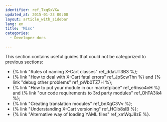 ```yaml
---
identifier: ref_TxqSxVXw
updated_at: 2015-01-23 00:00
layout: article_with_sidebar
lang: en
title: 'Misc'
categories:
  - Developer docs

---
```



This section contains useful guides that could not be categorized to previous sections:

*   {% link "Rules of naming X-Cart classes" ref_ddaUT3B3 %};
*   {% link "How to deal with X-Cart fatal errors" ref_JpScwThn %} and {% link "debug other problems" ref_pWb0TZ7H %};
*   {% link "How to put your module in our marketplace" ref_eRnso4vH %} and {% link "our code requirements to 3rd party modules" ref_OhTA3lk4 %};
*   {% link "Creating translation modules" ref_bnXgC3Vv %};
*   {% link "Understanding X-Cart versioning" ref_HCib8slB %};
*   {% link "Alternative way of loading YAML files" ref_xmWqJ8zE %}.